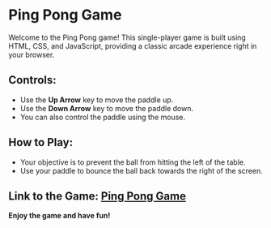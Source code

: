 # Ping Pong Game 

Welcome to the Ping Pong game! This single-player game is built using HTML, CSS, and JavaScript, providing a classic arcade experience right in your browser.

## Controls:
- Use the **Up Arrow** key to move the paddle up.
- Use the **Down Arrow** key to move the paddle down.
- You can also control the paddle using the mouse.

## How to Play:
- Your objective is to prevent the ball from hitting the left of the table.
- Use your paddle to bounce the ball back towards the right of the screen.

## Link to the Game: [Ping Pong Game](https://abhishek-bisht-21.github.io/Ping-Pong-Game/) 

**Enjoy the game and have fun!**
